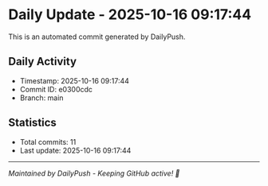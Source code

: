 # Daily Update - 2025-10-16 09:17:44

This is an automated commit generated by DailyPush.

## Daily Activity
- Timestamp: 2025-10-16 09:17:44
- Commit ID: e0300cdc
- Branch: main

## Statistics
- Total commits: 11
- Last update: 2025-10-16 09:17:44

---
*Maintained by DailyPush - Keeping GitHub active! 🚀*
